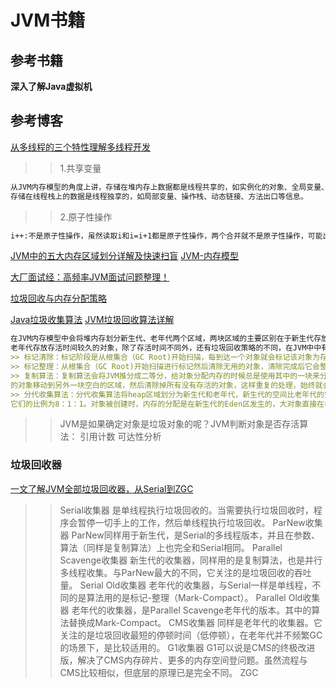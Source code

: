 # JVM书籍
## 参考书籍
**深入了解Java虚拟机**
## 参考博客
[从多线程的三个特性理解多线程开发](https://www.cnblogs.com/dafanjoy/p/10020225.html)
>> 1.共享变量
```markdown
从JVM内存模型的角度上讲，存储在堆内存上数据都是线程共享的，如实例化的对象、全局变量、数组等。
存储在线程栈上的数据是线程独享的，如局部变量、操作栈、动态链接、方法出口等信息。
```
>> 2.原子性操作
```markdown
i++:不是原子性操作，虽然读取i和i=i+1都是原子性操作，两个合并就不是原子性操作，可能出现线程不安全。
```
[JVM中的五大内存区域划分详解及快速扫盲](https://www.cnblogs.com/chaogu94/p/12529692.html)
[JVM-内存模型](https://www.cnblogs.com/ljl150/p/12535658.html)

[大厂面试经：高频率JVM面试问题整理！](https://www.cnblogs.com/xwgblog/p/11842394.html)


[垃圾回收与内存分配策略](https://www.cnblogs.com/CodeMLB/p/12113279.html)

[Java垃圾收集算法](https://www.cnblogs.com/rainple/p/10793500.html)
[JVM垃圾回收算法详解](https://www.cnblogs.com/xwgblog/p/11703104.html)
```markdown
在JVM内存模型中会将堆内存划分新生代、老年代两个区域，两块区域的主要区别在于新生代存放存活时间较短的对象，
老年代存放存活时间较久的对象，除了存活时间不同外，还有垃圾回收策略的不同，在JVM中中有以下回收算法：
>> 标记清除：标记阶段是从根集合（GC Root)开始扫描，每到达一个对象就会标记该对象为存活状态，清除阶段在扫描完成之后将没有标记的对象给清除掉。
>> 标记整理：从根集合（GC Root)开始扫描进行标记然后清除无用的对象，清除完成后它会整理内存。没有内存碎片的问题
>> 复制算法：复制算法会将JVM推分成二等分，给对象分配内存的时候总是使用其中的一块来分配，分配满了以后，GC就会进行标记，然后将存活
的对象移动到另外一块空白的区域，然后清除掉所有没有存活的对象，这样重复的处理，始终就会有一块空白的区域没有被合理的利用到。
>> 分代收集算法：分代收集算法将heap区域划分为新生代和老年代，新生代的空间比老年代的空间要小。新生代又分为了Eden和两个survivor空间，
它们的比例为8：1：1。对象被创建时，内存的分配是在新生代的Eden区发生的，大对象直接在老年代分配内存，IBM的研究表明，Eden区98%的对象都是很快消亡的。
```
>> JVM是如果确定对象是垃圾对象的呢？JVM判断对象是否存活算法：
>>  引用计数
>> 可达性分析

### 垃圾回收器
[一文了解JVM全部垃圾回收器，从Serial到ZGC](https://www.cnblogs.com/zackku/p/10056865.html)
>> Serial收集器 是单线程执行垃圾回收的。当需要执行垃圾回收时，程序会暂停一切手上的工作，然后单线程执行垃圾回收。
>> ParNew收集器 ParNew同样用于新生代，是Serial的多线程版本，并且在参数、算法（同样是复制算法）上也完全和Serial相同。
>> Parallel Scavenge收集器 新生代的收集器，同样用的是复制算法，也是并行多线程收集。与ParNew最大的不同，它关注的是垃圾回收的吞吐量。
>> Serial Old收集器 老年代的收集器，与Serial一样是单线程，不同的是算法用的是标记-整理（Mark-Compact）。
>> Parallel Old收集器 老年代的收集器，是Parallel Scavenge老年代的版本。其中的算法替换成Mark-Compact。
>> CMS收集器 同样是老年代的收集器。它关注的是垃圾回收最短的停顿时间（低停顿），在老年代并不频繁GC的场景下，是比较适用的。
>> G1收集器 G1可以说是CMS的终极改进版，解决了CMS内存碎片、更多的内存空间登问题。虽然流程与CMS比较相似，但底层的原理已是完全不同。
>> ZGC 

